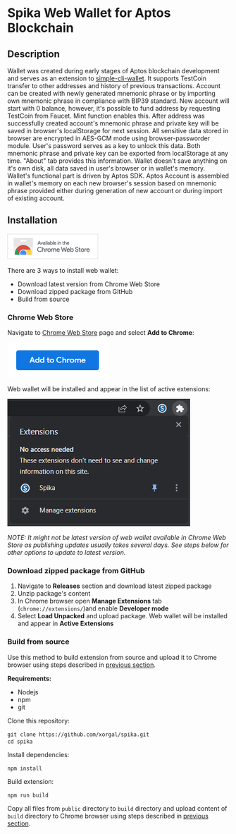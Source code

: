 # Spika Web Wallet for Aptos Blockchain

## **Description**

Wallet was created during early stages of Aptos blockchain development and serves as an extension to [simple-cli-wallet](https://github.com/xorgal/simple-cli-wallet). It supports TestCoin transfer to other addresses and history of previous transactions. Account can be created with newly generated mnemonic phrase or by importing own mnemonic phrase in compliance with BIP39 standard. New account will start with 0 balance, however, it's possible to fund address by requesting TestCoin from Faucet. Mint function enables this. After address was successfully created account's mnemonic phrase and private key will be saved in browser's localStorage for next session. All sensitive data stored in browser are encrypted in AES-GCM mode using browser-passworder module. User's password serves as a key to unlock this data. Both mnemonic phrase and private key can be exported from localStorage at any time. "About" tab provides this information. Wallet doesn't save anything on it's own disk, all data saved in user's browser or in wallet's memory. Wallet's functional part is driven by Aptos SDK. Aptos Account is assembled in wallet's memory on each new browser's session based on mnemonic phrase provided either during generation of new account or during import of existing account.

## **Installation**

[![Available in Chrome Web Store](./docs/assets/chrome_web_store.png)](https://chrome.google.com/webstore/detail/spika/fadkojdgchhfkdkklllhcphknohbmjmb)

There are 3 ways to install web wallet:
- Download latest version from Chrome Web Store
- Download zipped package from GitHub
- Build from source

### **Chrome Web Store**
Navigate to [Chrome Web Store](https://chrome.google.com/webstore/detail/spika/fadkojdgchhfkdkklllhcphknohbmjmb) page and select **Add to Chrome**:

![Add To Chrome](./docs/assets/add_to_chrome.png)

Web wallet will be installed and appear in the list of active extensions:

![Extension](./docs/assets/extension.png)

*NOTE: It might not be latest version of web wallet available in Chrome Web Store as publishing updates usually takes several days. See steps below for other options to update to latest version.*

### **Download zipped package from GitHub**
1. Navigate to **Releases** section and download latest zipped package
2. Unzip package's content
2. In Chrome browser open **Manage Extensions** tab (`chrome://extensions/`)and enable **Developer mode**
3. Select **Load Unpacked** and upload package. Web wallet will be installed and appear in **Active Extensions**

### **Build from source**
Use this method to build extension from source and upload it to Chrome browser using steps described in [previous section](#download-zipped-package-from-github).

**Requirements:**
- Nodejs
- npm
- git

Clone this repository:
```shell
git clone https://github.com/xorgal/spika.git
cd spika
```
Install dependencies:
```
npm install
```
Build extension:
```
npm run build
```
Copy all files from `public` directory to `build` directory and upload content of `build` directory to Chrome browser using steps described in [previous section](#download-zipped-package-from-github). 